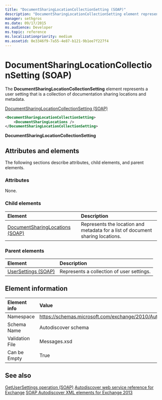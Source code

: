 ```yaml
---
title: "DocumentSharingLocationCollectionSetting (SOAP)"
description: "DocumentSharingLocationCollectionSetting element represents a user setting that is a collection of documentation sharing locations and metadata."
manager: sethgros
ms.date: 09/17/2015
ms.audience: Developer
ms.topic: reference
ms.localizationpriority: medium
ms.assetid: 0e3346f9-7a55-4e87-b121-9b1ee7f227f4
---
```


# DocumentSharingLocationCollectionSetting (SOAP)

The **DocumentSharingLocationCollectionSetting** element represents a user setting that is a collection of documentation sharing locations and metadata. 
  
[DocumentSharingLocationCollectionSetting (SOAP)](documentsharinglocationcollectionsetting-soap.md)
  
```XML
<DocumentSharingLocationCollectionSetting>
    <DocumentSharingLocations />
</DocumentSharingLocationCollectionSetting>
```

**DocumentSharingLocationCollectionSetting**

## Attributes and elements

The following sections describe attributes, child elements, and parent elements.
  
### Attributes

None.
  
### Child elements

|**Element**|**Description**|
|:-----|:-----|
|[DocumentSharingLocations (SOAP)](documentsharinglocations-soap.md) <br/> |Represents the location and metadata for a list of document sharing locations.  <br/> |
   
### Parent elements

|**Element**|**Description**|
|:-----|:-----|
|[UserSettings (SOAP)](usersettings-soap.md) <br/> |Represents a collection of user settings.  <br/> |
   
## Element information

|Element info|Value|
|:-----|:-----|
|Namespace  <br/> |https://schemas.microsoft.com/exchange/2010/Autodiscover  <br/> |
|Schema Name  <br/> |Autodiscover schema  <br/> |
|Validation File  <br/> |Messages.xsd  <br/> |
|Can be Empty  <br/> |True  <br/> |
   
## See also

[GetUserSettings operation (SOAP)](getusersettings-operation-soap.md)
[Autodiscover web service reference for Exchange](autodiscover-web-service-reference-for-exchange.md)
[SOAP Autodiscover XML elements for Exchange 2013](soap-autodiscover-xml-elements-for-exchange-2013.md)
